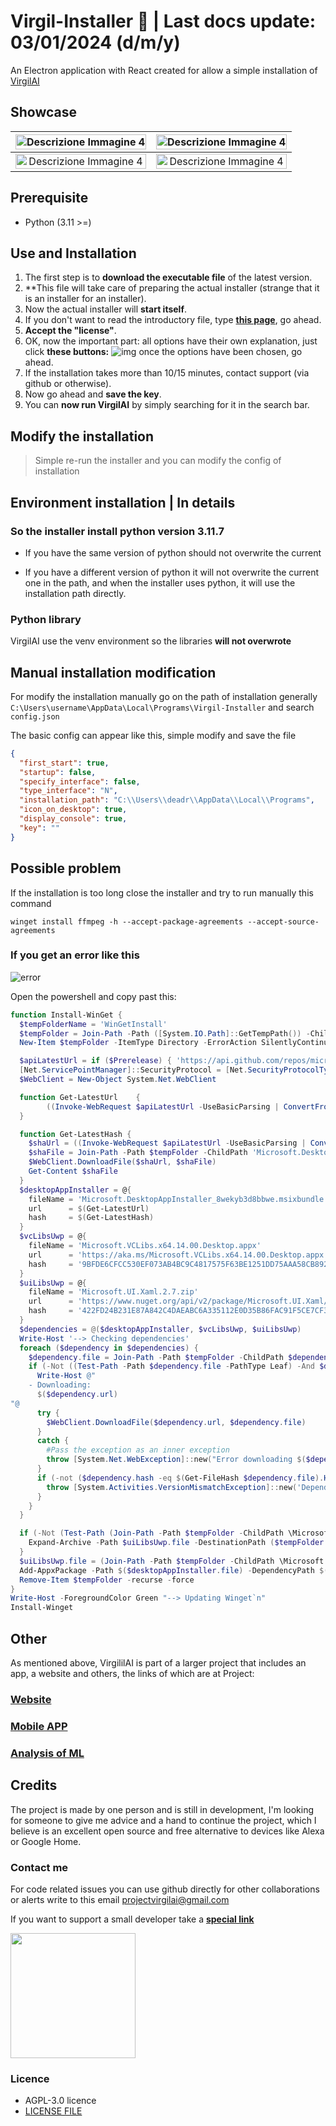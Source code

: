 # Virgil-Installer 🥙 | Last docs update: 03/01/2024 (d/m/y)

An Electron application with React created for allow a simple installation of [VirgilAI](https://github.com/ProjecVirgil/VirgilAI)

## Showcase

   <img src="docs/img/img_1.png" alt="Descrizione Immagine 4" style="width:100%;">       |  <img src="docs/img/img_2.png" alt="Descrizione Immagine 4" style="width:100%;">
:-------------------------:|:-------------------------:
 <img src="docs/img/img_3.png" alt="Descrizione Immagine 4" style="width:100%;"> |  <img src="docs/img/img_4.png" alt="Descrizione Immagine 4" style="width:100%;">

## Prerequisite

- Python (3.11 >=)

## Use and Installation

1. The first step is to **download the executable file** of the latest version.
2. **This file will take care of preparing the actual installer (strange that it is an installer for an installer).
3. Now the actual installer will **start itself**.
4. If you don't want to read the introductory file, type **[this page](https://github.com/ProjecVirgil/VirgilAI)**, go ahead.
5. **Accept the "license"**.
6. OK, now the important part: all options have their own explanation, just click **these buttons:** ![img](/docs/img/img_button.png) once the options have been chosen, go ahead.
7. If the installation takes more than 10/15 minutes, contact support (via github or otherwise).
8. Now go ahead and **save the key**.
9. You can **now run VirgilAI** by simply searching for it in the search bar.

## Modify the installation

> Simple re-run the installer and you can modify the config of installation

## Environment installation | In details

### So the installer install python version 3.11.7

- If you have the same version of python should not overwrite the current

- If you have a different version of python it will not overwrite the current one in the path, and when the installer uses python, it will use the installation path directly.

### Python library

VirgilAI use the venv environment so the libraries **will not overwrote**

## Manual installation modification

For modify the installation manually go on the path of installation generally `C:\Users\username\AppData\Local\Programs\Virgil-Installer` and search `config.json`

The basic config can appear like this, simple modify and save the file

```json
{
  "first_start": true,
  "startup": false,
  "specify_interface": false,
  "type_interface": "N",
  "installation_path": "C:\\Users\\deadr\\AppData\\Local\\Programs",
  "icon_on_desktop": true,
  "display_console": true,
  "key": ""
}
```

## Possible problem

If the installation is too long close the installer and try to run manually this command

`winget install ffmpeg -h --accept-package-agreements --accept-source-agreements`

### If you get an error like this

![error](/docs/img/imgERROR.png)

Open the powershell and copy past this: 

```ps1
function Install-WinGet {
  $tempFolderName = 'WinGetInstall'
  $tempFolder = Join-Path -Path ([System.IO.Path]::GetTempPath()) -ChildPath $tempFolderName
  New-Item $tempFolder -ItemType Directory -ErrorAction SilentlyContinue | Out-Null

  $apiLatestUrl = if ($Prerelease) { 'https://api.github.com/repos/microsoft/winget-cli/releases?per_page=1' } else { 'https://api.github.com/repos/microsoft/winget-cli/releases/latest' }
  [Net.ServicePointManager]::SecurityProtocol = [Net.SecurityProtocolType]::Tls12
  $WebClient = New-Object System.Net.WebClient

  function Get-LatestUrl	{
		((Invoke-WebRequest $apiLatestUrl -UseBasicParsing | ConvertFrom-Json).assets | Where-Object { $_.name -match '^Microsoft.DesktopAppInstaller_8wekyb3d8bbwe.msixbundle$' }).browser_download_url
  }

  function Get-LatestHash {
    $shaUrl = ((Invoke-WebRequest $apiLatestUrl -UseBasicParsing | ConvertFrom-Json).assets | Where-Object { $_.name -match '^Microsoft.DesktopAppInstaller_8wekyb3d8bbwe.txt$' }).browser_download_url
    $shaFile = Join-Path -Path $tempFolder -ChildPath 'Microsoft.DesktopAppInstaller_8wekyb3d8bbwe.txt'
    $WebClient.DownloadFile($shaUrl, $shaFile)
    Get-Content $shaFile
  }
  $desktopAppInstaller = @{
    fileName = 'Microsoft.DesktopAppInstaller_8wekyb3d8bbwe.msixbundle'
    url      = $(Get-LatestUrl)
    hash     = $(Get-LatestHash)
  }
  $vcLibsUwp = @{
    fileName = 'Microsoft.VCLibs.x64.14.00.Desktop.appx'
    url      = 'https://aka.ms/Microsoft.VCLibs.x64.14.00.Desktop.appx'
    hash     = '9BFDE6CFCC530EF073AB4BC9C4817575F63BE1251DD75AAA58CB89299697A569'
  }
  $uiLibsUwp = @{
    fileName = 'Microsoft.UI.Xaml.2.7.zip'
    url      = 'https://www.nuget.org/api/v2/package/Microsoft.UI.Xaml/2.7.0'
    hash     = '422FD24B231E87A842C4DAEABC6A335112E0D35B86FAC91F5CE7CF327E36A591'
  }
  $dependencies = @($desktopAppInstaller, $vcLibsUwp, $uiLibsUwp)
  Write-Host '--> Checking dependencies'
  foreach ($dependency in $dependencies) {
    $dependency.file = Join-Path -Path $tempFolder -ChildPath $dependency.fileName
    if (-Not ((Test-Path -Path $dependency.file -PathType Leaf) -And $dependency.hash -eq $(Get-FileHash $dependency.file).Hash)) {
      Write-Host @"
    - Downloading:
      $($dependency.url)
"@
      try {
        $WebClient.DownloadFile($dependency.url, $dependency.file)
      }
      catch {
        #Pass the exception as an inner exception
        throw [System.Net.WebException]::new("Error downloading $($dependency.url).", $_.Exception)
      }
      if (-not ($dependency.hash -eq $(Get-FileHash $dependency.file).Hash)) {
        throw [System.Activities.VersionMismatchException]::new('Dependency hash does not match the downloaded file')
      }
    }
  }

  if (-Not (Test-Path (Join-Path -Path $tempFolder -ChildPath \Microsoft.UI.Xaml.2.7\tools\AppX\x64\Release\Microsoft.UI.Xaml.2.7.appx)))	{
    Expand-Archive -Path $uiLibsUwp.file -DestinationPath ($tempFolder + '\Microsoft.UI.Xaml.2.7') -Force
  }
  $uiLibsUwp.file = (Join-Path -Path $tempFolder -ChildPath \Microsoft.UI.Xaml.2.7\tools\AppX\x64\Release\Microsoft.UI.Xaml.2.7.appx)
  Add-AppxPackage -Path $($desktopAppInstaller.file) -DependencyPath $($vcLibsUwp.file), $($uiLibsUwp.file)
  Remove-Item $tempFolder -recurse -force
}
Write-Host -ForegroundColor Green "--> Updating Winget`n"
Install-Winget
```
## Other

As mentioned above, VirgililAI is part of a larger project that includes an app, a website and others, the links of which are at Project:

### [Website](https://projectvirgil.net)

### [Mobile APP](https://github.com/Retr0100/VirgilApp)

### [Analysis of ML](https://github.com/Retr0100/VirgilML)

## Credits

The project is made by one person and is still in development, I'm looking for someone to give me advice and a hand to continue the project, which I believe is an excellent open source and free alternative to devices like Alexa or Google Home.

### Contact me

For code related issues you can use github directly for other collaborations or alerts write to this email <projectvirgilai@gmail.com>

If you want to support a small developer take a [**special link**](https://www.paypal.me/Retr0jk)

<a href="https://www.paypal.com/paypalme/Retr0jk">
  <img width = 200 align="center" src="https://img.shields.io/badge/PayPal-00457C?style=for-the-badge&logo=paypal&logoColor=white" />
</a>
</div>

### Licence

- AGPL-3.0 licence
- [LICENSE FILE](https://github.com/Retr0100/VirgilAI/blob/master/LICENSE)
